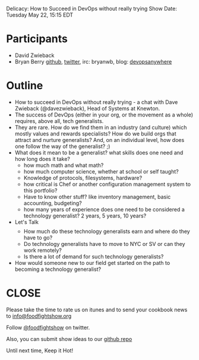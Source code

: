Delicacy: How to Succeed in DevOps without really trying
Show Date: Tuesday May 22, 15:15 EDT

Participants
===========

* David Zwieback
* Bryan Berry [github](http://github.com/bryanwb), [twitter](http://twitter.com/bryanwb), irc: bryanwb, blog: [devopsanywhere](http://devopsanywhere.blogspot.com)

Outline
=======

* How to succeed in DevOps without really trying - a chat with Dave Zwieback (@davezwieback), Head of Systems at Knewton.
* The success of DevOps (either in your org, or the movement as a
whole) requires, above all, tech generalists.
* They are rare. How do we find them in an industry (and culture) which mostly values and rewards specialists? 
How do we build orgs that attract and nurture generalists?
And, on an individual level, how does one follow the way of the generalist? ;)
* What does it mean to be a generalist? what skills does one need and
how long does it take?
    * how much math and what math?
    * how much computer science, whether at school or self taught?
    * Knowledge of protocols, filesystems, hardware?
    * how critical is Chef or another configuration management system
      to this portfolio?
    * Have to know other stuff? like inventory management, basic
      accounting, budgeting?
    * how many years of experience does one need to be considered a
      technology generalist? 2 years, 5 years, 10 years?
* Let's Talk $$$$
    * How much do these technology generalists earn and where do they
      have to go?
    * Do technology generalists have to move to NYC or SV or can they work remotely?
    * Is there a lot of demand for such technology generalists?
* How would someone new to our field get started on the path to
  becoming a technology generalist?


CLOSE
=====

Please take the time to rate us on itunes and to send your cookbook
news to info@foodfightshow.org

Follow [@foodfightshow](http://twitter.com/foodfightshow) on twitter.

Also, you can submit show ideas to our [github repo](https://github.com/foodfight/showz)

Until next time, Keep it Hot!
